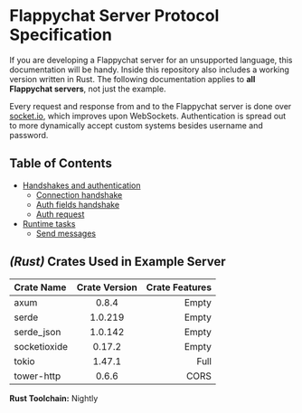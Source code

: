 # Flappychat Server Protocol Specification

If you are developing a Flappychat server for an unsupported language, this documentation will be handy. Inside this repository also includes a working version written in Rust. The following documentation applies to **all Flappychat servers**, not just the example.

Every request and response from and to the Flappychat server is done over [socket.io](https://socket.io), which improves upon WebSockets. Authentication is spread out to more dynamically accept custom systems besides username and password.

## Table of Contents

- [Handshakes and authentication](handshakes-and-authentication/index.md)
    - [Connection handshake](handshakes-and-authentication/connection.md)
    - [Auth fields handshake](handshakes-and-authentication/get-auth-fields.md)
    - [Auth request](handshakes-and-authentication/auth-request.md)
- [Runtime tasks](runtime-tasks/index.md)
    - [Send messages](runtime-tasks/send-messages.md)

## *(Rust)* Crates Used in Example Server

| Crate Name   | Crate Version | Crate Features |
| :----------- | :-----------: | -------------: |
| axum         | 0.8.4         | Empty          |
| serde        | 1.0.219       | Empty          |
| serde_json   | 1.0.142       | Empty          |
| socketioxide | 0.17.2        | Empty          |
| tokio        | 1.47.1        | Full           |
| tower-http   | 0.6.6         | CORS           |

**Rust Toolchain:** Nightly
